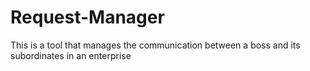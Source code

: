 Request-Manager
===============

This is a tool that manages the communication between a boss and its subordinates in an enterprise 
